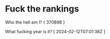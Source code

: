 # Fuck the rankings

Who the hell am I?
{ 370898 }

What fucking year is it?
[ 2024-02-12T07:01:38Z ]

